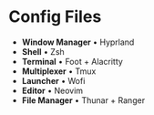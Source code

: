 # Config Files
* **Window Manager** • Hyprland
* **Shell** • Zsh
* **Terminal** • Foot + Alacritty 
* **Multiplexer** • Tmux
* **Launcher** • Wofi
* **Editor** • Neovim
* **File Manager** • Thunar + Ranger
